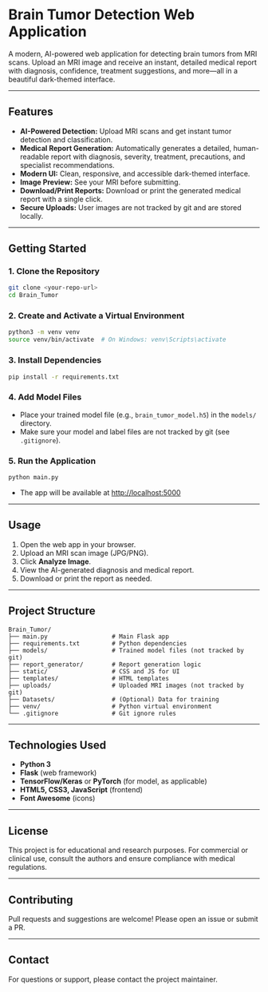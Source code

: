 # Brain Tumor Detection Web Application

A modern, AI-powered web application for detecting brain tumors from MRI scans. Upload an MRI image and receive an instant, detailed medical report with diagnosis, confidence, treatment suggestions, and more—all in a beautiful dark-themed interface.

---

## Features
- **AI-Powered Detection:** Upload MRI scans and get instant tumor detection and classification.
- **Medical Report Generation:** Automatically generates a detailed, human-readable report with diagnosis, severity, treatment, precautions, and specialist recommendations.
- **Modern UI:** Clean, responsive, and accessible dark-themed interface.
- **Image Preview:** See your MRI before submitting.
- **Download/Print Reports:** Download or print the generated medical report with a single click.
- **Secure Uploads:** User images are not tracked by git and are stored locally.

---

## Getting Started

### 1. Clone the Repository
```bash
git clone <your-repo-url>
cd Brain_Tumor
```

### 2. Create and Activate a Virtual Environment
```bash
python3 -m venv venv
source venv/bin/activate  # On Windows: venv\Scripts\activate
```

### 3. Install Dependencies
```bash
pip install -r requirements.txt
```

### 4. Add Model Files
- Place your trained model file (e.g., `brain_tumor_model.h5`) in the `models/` directory.
- Make sure your model and label files are not tracked by git (see `.gitignore`).

### 5. Run the Application
```bash
python main.py
```
- The app will be available at [http://localhost:5000](http://localhost:5000)

---

## Usage
1. Open the web app in your browser.
2. Upload an MRI scan image (JPG/PNG).
3. Click **Analyze Image**.
4. View the AI-generated diagnosis and medical report.
5. Download or print the report as needed.

---

## Project Structure
```
Brain_Tumor/
├── main.py                  # Main Flask app
├── requirements.txt         # Python dependencies
├── models/                  # Trained model files (not tracked by git)
├── report_generator/        # Report generation logic
├── static/                  # CSS and JS for UI
├── templates/               # HTML templates
├── uploads/                 # Uploaded MRI images (not tracked by git)
├── Datasets/                # (Optional) Data for training
├── venv/                    # Python virtual environment
└── .gitignore               # Git ignore rules
```

---

## Technologies Used
- **Python 3**
- **Flask** (web framework)
- **TensorFlow/Keras** or **PyTorch** (for model, as applicable)
- **HTML5, CSS3, JavaScript** (frontend)
- **Font Awesome** (icons)

---

## License
This project is for educational and research purposes. For commercial or clinical use, consult the authors and ensure compliance with medical regulations.

---

## Contributing
Pull requests and suggestions are welcome! Please open an issue or submit a PR.

---

## Contact
For questions or support, please contact the project maintainer. 